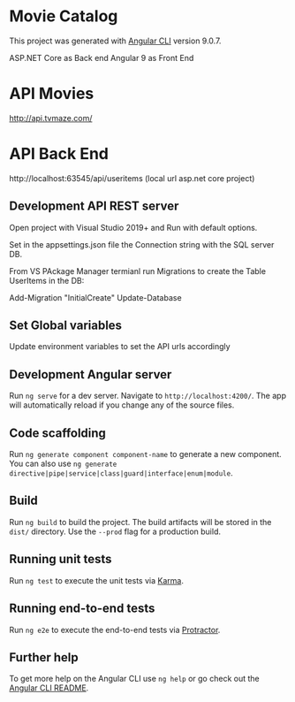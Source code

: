 # Movie Catalog 

This project was generated with [Angular CLI](https://github.com/angular/angular-cli) version 9.0.7.

ASP.NET Core as Back end   Angular 9 as Front End

# API Movies

http://api.tvmaze.com/

# API Back End

http://localhost:63545/api/useritems     (local url asp.net core project)

## Development API REST server

Open project with Visual Studio 2019+ and Run with default options.

Set in the appsettings.json file the Connection string with the SQL server DB.  

From VS PAckage Manager termianl run  Migrations to create the Table UserItems in the DB:

Add-Migration "InitialCreate"
Update-Database

## Set Global variables

Update environment variables to set the API urls accordingly


## Development Angular server

Run `ng serve` for a dev server. Navigate to `http://localhost:4200/`. The app will automatically reload if you change any of the source files.


## Code scaffolding

Run `ng generate component component-name` to generate a new component. You can also use `ng generate directive|pipe|service|class|guard|interface|enum|module`.

## Build

Run `ng build` to build the project. The build artifacts will be stored in the `dist/` directory. Use the `--prod` flag for a production build.

## Running unit tests

Run `ng test` to execute the unit tests via [Karma](https://karma-runner.github.io).

## Running end-to-end tests

Run `ng e2e` to execute the end-to-end tests via [Protractor](http://www.protractortest.org/).

## Further help

To get more help on the Angular CLI use `ng help` or go check out the [Angular CLI README](https://github.com/angular/angular-cli/blob/master/README.md).
